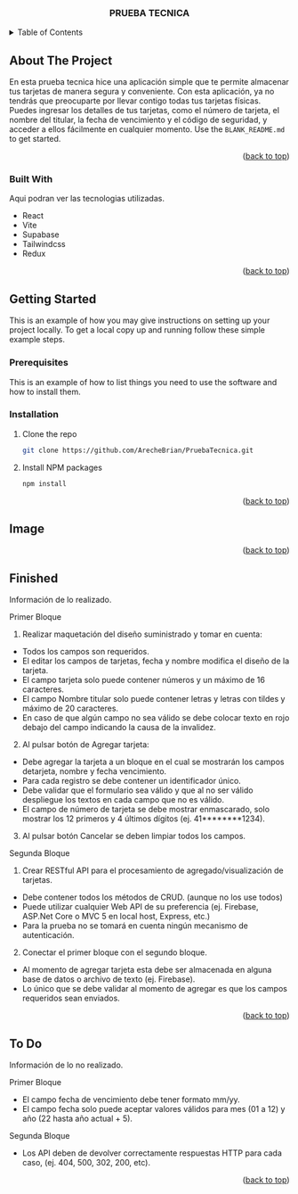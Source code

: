 
<!-- PROJECT LOGO -->
<br />
<div align="center">
  <h3 align="center">PRUEBA TECNICA</h3>
</div>



<!-- TABLE OF CONTENTS -->
<details>
  <summary>Table of Contents</summary>
  <ol>
    <li>
      <a href="#about-the-project">About The Project</a>
      <ul>
        <li><a href="#built-with">Built With</a></li>
      </ul>
    </li>
    <li>
      <a href="#getting-started">Getting Started</a>
      <ul>
        <li><a href="#installation">Installation</a></li>
      </ul>
    </li>
    <li><a href="#usage">Usage</a></li>
    <li><a href="#roadmap">Roadmap</a></li>
    <li href="#finished"><a>Finished</a></li>
    <li><a href="#To Do">To Do</a></li>
  </ol>
</details>



<!-- ABOUT THE PROJECT -->
## About The Project

En esta prueba tecnica hice una aplicación simple que te permite almacenar tus tarjetas de manera segura y conveniente. Con esta aplicación, ya no tendrás que preocuparte por llevar contigo todas tus tarjetas físicas. Puedes ingresar los detalles de tus tarjetas, como el número de tarjeta, el nombre del titular, la fecha de vencimiento y el código de seguridad, y acceder a ellos fácilmente en cualquier momento.
Use the `BLANK_README.md` to get started.

<p align="right">(<a href="#readme-top">back to top</a>)</p>



### Built With

Aqui podran ver las tecnologias utilizadas.

* React
* Vite
* Supabase
* Tailwindcss
* Redux

<p align="right">(<a href="#readme-top">back to top</a>)</p>

<!-- GETTING STARTED -->
## Getting Started

This is an example of how you may give instructions on setting up your project locally.
To get a local copy up and running follow these simple example steps.

### Prerequisites

This is an example of how to list things you need to use the software and how to install them.

### Installation

1. Clone the repo
   ```sh
   git clone https://github.com/ArecheBrian/PruebaTecnica.git
   ```
3. Install NPM packages
   ```sh
   npm install
   ```

<p align="right">(<a href="#readme-top">back to top</a>)</p>

<!-- Image -->
## Image

<p align="right">(<a href="#readme-top">back to top</a>)</p>

<!-- Finished -->
## Finished

Información de lo realizado.

Primer Bloque

1) Realizar maquetación del diseño suministrado y tomar en cuenta:
   
  * Todos los campos son requeridos.
  * El editar los campos de tarjetas, fecha y nombre modifica el diseño de la tarjeta.
  * El campo tarjeta solo puede contener números y un máximo de 16 caracteres.
  * El campo Nombre titular solo puede contener letras y letras con tildes y máximo
  de 20 caracteres.
  * En caso de que algún campo no sea válido se debe colocar texto en rojo debajo
  del campo indicando la causa de la invalidez.


2) Al pulsar botón de Agregar tarjeta:
   
  * Debe agregar la tarjeta a un bloque en el cual se mostrarán los campos detarjeta, nombre y fecha vencimiento.
  * Para cada registro se debe contener un identificador único.
  * Debe validar que el formulario sea válido y que al no ser válido despliegue los textos en cada campo que no es válido.
  * El campo de número de tarjeta se debe mostrar enmascarado, solo mostrar los 12 primeros y 4 últimos dígitos (ej. 41********1234).
 
3) Al pulsar botón Cancelar se deben limpiar todos los campos.

Segunda Bloque

1) Crear RESTful API para el procesamiento de agregado/visualización de tarjetas.

  * Debe contener todos los métodos de CRUD. (aunque no los use todos)
  * Puede utilizar cualquier Web API de su preferencia (ej. Firebase, ASP.Net Core o MVC 5 en local host, Express, etc.)
  * Para la prueba no se tomará en cuenta ningún mecanismo de autenticación.

2) Conectar el primer bloque con el segundo bloque.

  * Al momento de agregar tarjeta esta debe ser almacenada en alguna base de datos o archivo de texto (ej. Firebase).
  * Lo único que se debe validar al momento de agregar es que los campos requeridos sean enviados.

<p align="right">(<a href="#readme-top">back to top</a>)</p>

<!-- Finished -->
## To Do

Información de lo no realizado.

Primer Bloque

  * El campo fecha de vencimiento debe tener formato mm/yy.
  * El campo fecha solo puede aceptar valores válidos para mes (01 a 12) y año (22
  hasta año actual + 5).

Segunda Bloque
 
   * Los API deben de devolver correctamente respuestas HTTP para cada caso, (ej. 404, 500, 302, 200, etc).

<p align="right">(<a href="#readme-top">back to top</a>)</p>



